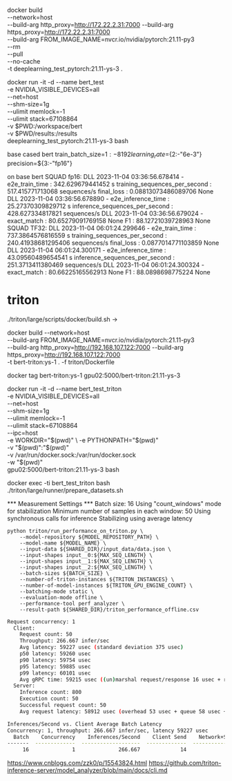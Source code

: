 docker build \
  --network=host \
  --build-arg http_proxy=http://172.22.2.31:7000 --build-arg https_proxy=http://172.22.2.31:7000 \
  --build-arg FROM_IMAGE_NAME=nvcr.io/nvidia/pytorch:21.11-py3 \
  --rm \
  --pull \
  --no-cache \
  -t deeplearning_test_pytorch:21.11-ys-3 .



 docker run -it -d --name bert_test \
  -e NVIDIA_VISIBLE_DEVICES=all \
  --net=host \
  --shm-size=1g \
  --ulimit memlock=-1 \
  --ulimit stack=67108864 \
  -v $PWD:/workspace/bert \
  -v $PWD/results:/results \
  deeplearning_test_pytorch:21.11-ys-3 bash
 

base cased bert
train_batch_size=${1:-8192}
learning_rate=${2:-"6e-3"}
precision=${3:-"fp16"}







on base bert
SQUAD fp16:
DLL 2023-11-04 03:36:56.678414 -  e2e_train_time : 342.629679441452 s training_sequences_per_second : 517.415771713068 sequences/s final_loss : 0.08813073486089706 None
DLL 2023-11-04 03:36:56.678890 -  e2e_inference_time : 25.27370309829712 s inference_sequences_per_second : 428.627334817821 sequences/s
DLL 2023-11-04 03:36:56.679024 -  exact_match : 80.65279091769158 None F1 : 88.12721039728963 None
SQUAD TF32:
DLL 2023-11-04 06:01:24.299646 -  e2e_train_time : 737.3864576816559 s training_sequences_per_second : 240.41938681295406 sequences/s final_loss : 0.0877014771103859 None
DLL 2023-11-04 06:01:24.300171 -  e2e_inference_time : 43.09560489654541 s inference_sequences_per_second : 251.3713411380469 sequences/s
DLL 2023-11-04 06:01:24.300324 -  exact_match : 80.66225165562913 None F1 : 88.0898698775224 None


# triton

./triton/large/scripts/docker/build.sh ->

docker build   --network=host \
  --build-arg FROM_IMAGE_NAME=nvcr.io/nvidia/pytorch:21.11-py3 \
  --build-arg http_proxy=http://192.168.107.122:7000 --build-arg https_proxy=http://192.168.107.122:7000 \
  -t bert-triton:ys-1 . -f triton/Dockerfile


docker tag bert-triton:ys-1 gpu02:5000/bert-triton:21.11-ys-3

docker run -it -d --name bert_test_triton \
  -e NVIDIA_VISIBLE_DEVICES=all \
  --net=host \
  --shm-size=1g \
  --ulimit memlock=-1 \
  --ulimit stack=67108864 \
  --ipc=host \
  -e WORKDIR="$(pwd)" \
  -e PYTHONPATH="$(pwd)" \
  -v "$(pwd)":"$(pwd)" \
  -v /var/run/docker.sock:/var/run/docker.sock \
  -w "$(pwd)" \
  gpu02:5000/bert-triton:21.11-ys-3 bash


docker exec -ti bert_test_triton bash
./triton/large/runner/prepare_datasets.sh


*** Measurement Settings ***
  Batch size: 16
  Using "count_windows" mode for stabilization
  Minimum number of samples in each window: 50
  Using synchronous calls for inference
  Stabilizing using average latency

```shell
python triton/run_performance_on_triton.py \
    --model-repository ${MODEL_REPOSITORY_PATH} \
    --model-name ${MODEL_NAME} \
    --input-data ${SHARED_DIR}/input_data/data.json \
    --input-shapes input__0:${MAX_SEQ_LENGTH} \
    --input-shapes input__1:${MAX_SEQ_LENGTH} \
    --input-shapes input__2:${MAX_SEQ_LENGTH} \
    --batch-sizes ${BATCH_SIZE} \
    --number-of-triton-instances ${TRITON_INSTANCES} \
    --number-of-model-instances ${TRITON_GPU_ENGINE_COUNT} \
    --batching-mode static \
    --evaluation-mode offline \
    --performance-tool perf_analyzer \
    --result-path ${SHARED_DIR}/triton_performance_offline.csv
```

```bash
Request concurrency: 1
  Client:
    Request count: 50
    Throughput: 266.667 infer/sec
    Avg latency: 59227 usec (standard deviation 375 usec)
    p50 latency: 59260 usec
    p90 latency: 59754 usec
    p95 latency: 59885 usec
    p99 latency: 60101 usec
    Avg gRPC time: 59215 usec ((un)marshal request/response 16 usec + response wait 59199 usec)
  Server:
    Inference count: 800
    Execution count: 50
    Successful request count: 50
    Avg request latency: 58912 usec (overhead 53 usec + queue 58 usec + compute input 151 usec + compute infer 58639 usec + compute output 11 usec)

Inferences/Second vs. Client Average Batch Latency
Concurrency: 1, throughput: 266.667 infer/sec, latency 59227 usec
  Batch    Concurrency    Inferences/Second    Client Send    Network+Server Send/Recv    Server Queue    Server Compute Input    Server Compute Infer    Server Compute Output    Client Recv    p50 latency    p90 latency    p95 latency    p99 latency    avg latency
-------  -------------  -------------------  -------------  --------------------------  --------------  ----------------------  ----------------------  -----------------------  -------------  -------------  -------------  -------------  -------------  -------------
     16              1              266.667             14                         349              58                     151                   58639                       11              2          59260          59754          59885          60101          59224
```

https://www.cnblogs.com/zzk0/p/15543824.html
https://github.com/triton-inference-server/model_analyzer/blob/main/docs/cli.md